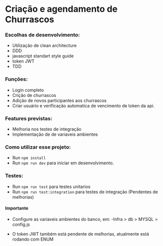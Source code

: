 # Criação e agendamento de Churrascos


### Escolhas de desenvolvimento:

- Utilização de clean architecture
- DDD
- javascript standart style guide
- token JWT
- TDD

### Funções:

- Login completo
- Crição de churrascos
- Adição de novos participantes aos churrascos
- Criar usuário e verificação automatica de vencimento de token da api.


### Features previstas:

- Melhoria nos testes de integração
- Implementação de de variaveis ambientes

### Como utilizar esse projeto:

- Run `npm install`
- Run `npm run dev` para iniciar em desenvolvimento.


### Testes:
- Run `npm run test` para testes unitarios 
- Run `npm run test:integration` para testes de integração (Pendentes de melhorias) 


#### Importante

- Configure  as variaveis ambientes do banco, em:
  -Infra > db > MYSQL > config.js

- O token JWT também está pendente de melhorias, atualmente está rodando com ENUM